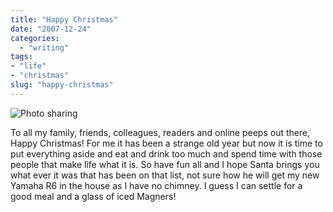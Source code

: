 ```yaml
---
title: "Happy Christmas"
date: "2007-12-24"
categories:
  - "writing"
tags:
- "life"
- "christmas"
slug: "happy-christmas"
---
```


![Photo sharing][image-1]

To all my family, friends, colleagues, readers and online peeps out there, Happy Christmas! For me it has been a strange old year but now it is time to put everything aside and eat and drink too much and spend time with those people that make life what it is. So have fun all and I hope Santa brings you what ever it was that has been on that list, not sure how he will get my new Yamaha R6 in the house as I have no chimney. I guess I can settle for a good meal and a glass of iced Magners!

[image-1]:	/images/347589437.jpg